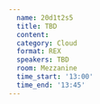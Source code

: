 ```yaml
---
  name: 20d1t2s5
  title: TBD
  content:
  category: Cloud
  format: REX
  speakers: TBD
  room: Mezzanine
  time_start: '13:00'
  time_end: '13:45'
---
```


